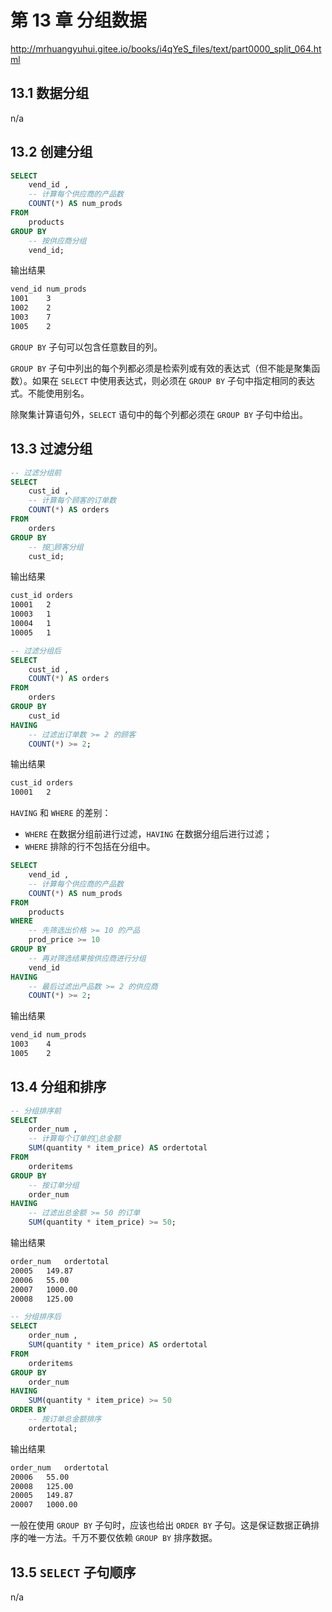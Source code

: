 # 第 13 章 分组数据

<http://mrhuangyuhui.gitee.io/books/i4qYeS_files/text/part0000_split_064.html>

## 13.1 数据分组

n/a

## 13.2 创建分组

```sql
SELECT
    vend_id ,
    -- 计算每个供应商的产品数
    COUNT(*) AS num_prods
FROM
    products
GROUP BY
    -- 按供应商分组
    vend_id;
```

输出结果

```bash
vend_id num_prods
1001    3
1002    2
1003    7
1005    2
```

`GROUP BY` 子句可以包含任意数目的列。

`GROUP BY` 子句中列出的每个列都必须是检索列或有效的表达式（但不能是聚集函数）。如果在 `SELECT` 中使用表达式，则必须在 `GROUP BY` 子句中指定相同的表达式。不能使用别名。

除聚集计算语句外，`SELECT` 语句中的每个列都必须在 `GROUP BY` 子句中给出。

## 13.3 过滤分组

```sql
-- 过滤分组前
SELECT
    cust_id ,
    -- 计算每个顾客的订单数
    COUNT(*) AS orders
FROM
    orders
GROUP BY
    -- 按顾客分组
    cust_id;
```

输出结果

```bash
cust_id orders
10001   2
10003   1
10004   1
10005   1
```

```sql
-- 过滤分组后
SELECT
    cust_id ,
    COUNT(*) AS orders
FROM
    orders
GROUP BY
    cust_id
HAVING
    -- 过滤出订单数 >= 2 的顾客
    COUNT(*) >= 2;
```

输出结果

```bash
cust_id orders
10001   2
```

`HAVING` 和 `WHERE` 的差别：

- `WHERE` 在数据分组前进行过滤，`HAVING` 在数据分组后进行过滤；
- `WHERE` 排除的行不包括在分组中。

```sql
SELECT
    vend_id ,
    -- 计算每个供应商的产品数
    COUNT(*) AS num_prods
FROM
    products
WHERE
    -- 先筛选出价格 >= 10 的产品
    prod_price >= 10
GROUP BY
    -- 再对筛选结果按供应商进行分组
    vend_id
HAVING
    -- 最后过滤出产品数 >= 2 的供应商
    COUNT(*) >= 2;
```

输出结果

```bash
vend_id num_prods
1003    4
1005    2
```

## 13.4 分组和排序

```sql
-- 分组排序前
SELECT
    order_num ,
    -- 计算每个订单的总金额
    SUM(quantity * item_price) AS ordertotal
FROM
    orderitems
GROUP BY
    -- 按订单分组
    order_num
HAVING
    -- 过滤出总金额 >= 50 的订单
    SUM(quantity * item_price) >= 50;
```

输出结果

```bash
order_num   ordertotal
20005   149.87
20006   55.00
20007   1000.00
20008   125.00
```

```sql
-- 分组排序后
SELECT
    order_num ,
    SUM(quantity * item_price) AS ordertotal
FROM
    orderitems
GROUP BY
    order_num
HAVING
    SUM(quantity * item_price) >= 50
ORDER BY
    -- 按订单总金额排序
    ordertotal;
```

输出结果

```bash
order_num   ordertotal
20006   55.00
20008   125.00
20005   149.87
20007   1000.00
```

一般在使用 `GROUP BY` 子句时，应该也给出 `ORDER BY` 子句。这是保证数据正确排序的唯一方法。千万不要仅依赖 `GROUP BY` 排序数据。

## 13.5 `SELECT` 子句顺序

n/a